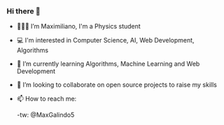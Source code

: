 ### Hi there 👋

- 👨🏽‍💻 I’m Maximiliano, I'm a Physics student
- 💻 I'm interested in Computer Science, AI, Web Development, Algorithms
- 🌱 I’m currently learning Algorithms, Machine Learning and Web Development 
- 🤝 I’m looking to collaborate on open source projects to raise my skills
- 📫 How to reach me:

     -tw: @MaxGalindo5

<!--
**MaxGalindo150/MaxGAlindo150** is a ✨ _special_ ✨ repository because its `README.md` (this file) appears on your GitHub profile.

Here are some ideas to get you started:

- 🔭 I’m Maximilaino, I'm a Physics student
- I'm interested in Computational Science, AI, Web Development and Data Science
- 🌱 I’m currently learning Data Science, Machine Learning and Web Development 
- 👯 I’m looking to collaborate on open source projects to raise my skills
- 📫 How to reach me:
  -tw: @MaxGalindo5
-->
